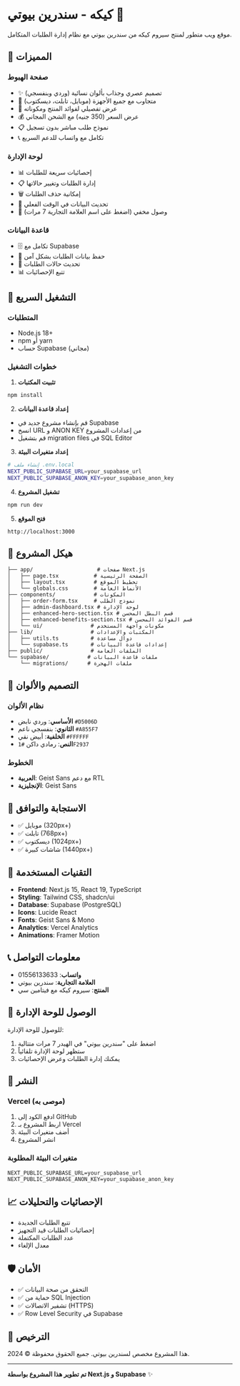 # كيكه - سندرين بيوتي 🌟

موقع ويب متطور لمنتج سيروم كيكه من سندرين بيوتي مع نظام إدارة الطلبات المتكامل.

## 🎯 المميزات

### صفحة الهبوط
- ✨ تصميم عصري وجذاب بألوان نسائية (وردي وبنفسجي)
- 📱 متجاوب مع جميع الأجهزة (موبايل، تابلت، ديسكتوب)
- 🌟 عرض تفصيلي لفوائد المنتج ومكوناته
- 💰 عرض السعر (350 جنيه) مع الشحن المجاني
- 📋 نموذج طلب مباشر بدون تسجيل
- 📞 تكامل مع واتساب للدعم السريع

### لوحة الإدارة
- 📊 إحصائيات سريعة للطلبات
- 📋 إدارة الطلبات وتغيير حالاتها
- 🗑️ إمكانية حذف الطلبات
- 🔄 تحديث البيانات في الوقت الفعلي
- 🔐 وصول مخفي (اضغط على اسم العلامة التجارية 7 مرات)

### قاعدة البيانات
- 🗄️ تكامل مع Supabase
- 📝 حفظ بيانات الطلبات بشكل آمن
- 🔄 تحديث حالات الطلبات
- 📊 تتبع الإحصائيات

## 🚀 التشغيل السريع

### المتطلبات
- Node.js 18+ 
- npm أو yarn
- حساب Supabase (مجاني)

### خطوات التشغيل

1. **تثبيت المكتبات**
```bash
npm install
```

2. **إعداد قاعدة البيانات**
- قم بإنشاء مشروع جديد في Supabase
- انسخ URL و ANON KEY من إعدادات المشروع
- قم بتشغيل migration files في SQL Editor

3. **إعداد متغيرات البيئة**
```bash
# إنشاء ملف .env.local
NEXT_PUBLIC_SUPABASE_URL=your_supabase_url
NEXT_PUBLIC_SUPABASE_ANON_KEY=your_supabase_anon_key
```

4. **تشغيل المشروع**
```bash
npm run dev
```

5. **فتح الموقع**
```
http://localhost:3000
```

## 📁 هيكل المشروع

```
├── app/                    # صفحات Next.js
│   ├── page.tsx           # الصفحة الرئيسية
│   ├── layout.tsx         # تخطيط الموقع
│   └── globals.css        # الأنماط العامة
├── components/            # المكونات
│   ├── order-form.tsx     # نموذج الطلب
│   ├── admin-dashboard.tsx # لوحة الإدارة
│   ├── enhanced-hero-section.tsx # قسم البطل المحسن
│   ├── enhanced-benefits-section.tsx # قسم الفوائد المحسن
│   └── ui/               # مكونات واجهة المستخدم
├── lib/                  # المكتبات والإعدادات
│   ├── utils.ts          # دوال مساعدة
│   └── supabase.ts       # إعدادات قاعدة البيانات
├── public/               # الملفات العامة
└── supabase/            # ملفات قاعدة البيانات
    └── migrations/      # ملفات الهجرة
```

## 🎨 التصميم والألوان

### نظام الألوان
- **الأساسي**: وردي نابض `#D5006D`
- **الثانوي**: بنفسجي ناعم `#A855F7`
- **الخلفية**: أبيض نقي `#FFFFFF`
- **النص**: رمادي داكن `#1F2937`

### الخطوط
- **العربية**: Geist Sans مع دعم RTL
- **الإنجليزية**: Geist Sans

## 📱 الاستجابة والتوافق

- ✅ موبايل (320px+)
- ✅ تابلت (768px+)
- ✅ ديسكتوب (1024px+)
- ✅ شاشات كبيرة (1440px+)

## 🔧 التقنيات المستخدمة

- **Frontend**: Next.js 15, React 19, TypeScript
- **Styling**: Tailwind CSS, shadcn/ui
- **Database**: Supabase (PostgreSQL)
- **Icons**: Lucide React
- **Fonts**: Geist Sans & Mono
- **Analytics**: Vercel Analytics
- **Animations**: Framer Motion

## 📞 معلومات التواصل

- **واتساب**: 01556133633
- **العلامة التجارية**: سندرين بيوتي
- **المنتج**: سيروم كيكه مع فيتامين سي

## 🔐 الوصول للوحة الإدارة

للوصول للوحة الإدارة:
1. اضغط على "سندرين بيوتي" في الهيدر 7 مرات متتالية
2. ستظهر لوحة الإدارة تلقائياً
3. يمكنك إدارة الطلبات وعرض الإحصائيات

## 🚀 النشر

### Vercel (موصى به)
1. ادفع الكود إلى GitHub
2. اربط المشروع بـ Vercel
3. أضف متغيرات البيئة
4. انشر المشروع

### متغيرات البيئة المطلوبة
```env
NEXT_PUBLIC_SUPABASE_URL=your_supabase_url
NEXT_PUBLIC_SUPABASE_ANON_KEY=your_supabase_anon_key
```

## 📈 الإحصائيات والتحليلات

- تتبع الطلبات الجديدة
- إحصائيات الطلبات قيد التجهيز
- عدد الطلبات المكتملة
- معدل الإلغاء

## 🛡️ الأمان

- ✅ التحقق من صحة البيانات
- ✅ حماية من SQL Injection
- ✅ تشفير الاتصالات (HTTPS)
- ✅ Row Level Security في Supabase

## 📝 الترخيص

هذا المشروع مخصص لسندرين بيوتي. جميع الحقوق محفوظة © 2024.

---

**تم تطوير هذا المشروع بواسطة Next.js و Supabase** ✨